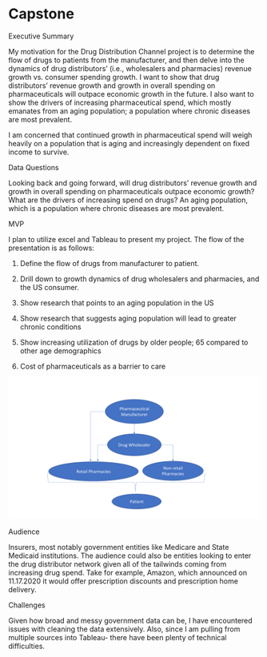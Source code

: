 # Capstone
Executive Summary

My motivation for the Drug Distribution Channel project is to determine the flow of drugs to patients from the manufacturer, and then delve into the dynamics of drug distributors’ (i.e., wholesalers and pharmacies) revenue growth vs. consumer spending growth. I want to show that drug distributors’ revenue growth and growth in overall spending on pharmaceuticals will outpace economic growth in the future. I also want to show the drivers of increasing pharmaceutical spend, which mostly emanates from an aging population; a population where chronic diseases are most prevalent.  

I am concerned that continued growth in pharmaceutical spend will weigh heavily on a population that is aging and increasingly dependent on fixed income to survive.

Data Questions

Looking back and going forward, will drug distributors’ revenue growth and growth in overall spending on pharmaceuticals outpace economic growth? What are the drivers of increasing spend on drugs? An aging population, which is a population where chronic diseases are most prevalent.  

MVP

I plan to utilize excel and Tableau to present my project. The flow of the presentation is as follows:

1.  Define the flow of drugs from manufacturer to patient.
2.  Drill down to growth dynamics of drug wholesalers and pharmacies, and the US consumer.
3.  Show research that points to an aging population in the US
4.  Show research that suggests aging population will lead to greater chronic conditions
5.  Show increasing utilization of drugs by older people; 65 compared to other age demographics

6. Cost of pharmaceuticals as a barrier to care 

![drugs](png/Drug_Dist_Channel.png)

Audience 

Insurers, most notably government entities like Medicare and State Medicaid institutions. The audience could also be entities looking to enter the drug distributor network given all of the tailwinds coming from increasing drug spend. Take for example, Amazon, which announced on 11.17.2020 it would offer prescription discounts and prescription home delivery.

Challenges

Given how broad and messy government data can be, I have encountered issues with cleaning the data extensively. Also, since I am pulling from multiple sources into Tableau- there have been plenty of technical difficulties. 

